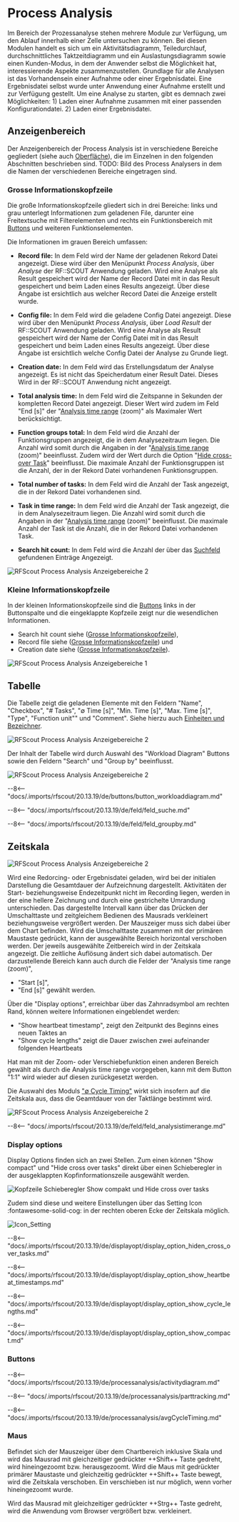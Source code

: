 # Process Analysis

Im Bereich der Prozessanalyse stehen mehrere Module zur Verfügung, um den Ablauf innerhalb einer Zelle untersuchen zu können. Bei diesen Modulen handelt es sich um ein Aktivitätsdiagramm, Teiledurchlauf, durchschnittliches Taktzeitdiagramm und ein Auslastungsdiagramm sowie einen Kunden-Modus, in dem der Anwender selbst die Möglichkeit hat, interessierende Aspekte zusammenzustellen. Grundlage für alle Analysen ist das Vorhandensein einer Aufnahme oder einer Ergebnisdatei. Eine Ergebnisdatei selbst wurde unter Anwendung einer Aufnahme erstellt und zur Verfügung gestellt. Um eine Analyse zu starten, gibt es demnach zwei Möglichkeiten: 1) Laden einer Aufnahme zusammen mit einer passenden Konfigurationdatei. 2) Laden einer Ergebnisdatei.

## Anzeigenbereich
Der Anzeigenbereich der Process Analysis ist in verschiedene Bereiche gegliedert (siehe auch [Oberfläche](Oberfläche.html)), die im Einzelnen in den folgenden Abschnitten beschrieben sind.
TODO: Bild des Process Analysers in dem die Namen der verschiedenen Bereiche eingetragen sind.

<!-- Bei einem ß funktioniert der Verweis nicht -->
### Grosse Informationskopfzeile
Die große Informationskopfzeile gliedert sich in drei Bereiche: links und grau unterlegt Informationen zum geladenen File, darunter eine Freitextsuche mit Filterelementen und rechts ein Funktionsbereich mit [Buttons](#buttons) und weiteren Funktionselementen.

Die Informationen im grauen Bereich umfassen:

- **Record file:**
In dem Feld wird der Name der geladenen Rekord Datei angezeigt. Diese wird über den Menüpunkt _Process Analysis_, über _Analyse_ der RF::SCOUT Anwendung geladen. Wird eine Analyse als Result gespeichert wird der Name der Record Datei mit in das Result gespeichert und beim Laden eines Results angezeigt. Über diese Angabe ist ersichtlich aus welcher Record Datei die Anzeige erstellt wurde.

- **Config file:**
In dem Feld wird die geladene Config Datei angezeigt. Diese wird über den Menüpunkt _Process Analysis_, über _Load Result_ der RF::SCOUT Anwendung geladen. Wird eine Analyse als Result gespeichert wird der Name der Config Datei mit in das Result gespeichert und beim Laden eines Results angezeigt. Über diese Angabe ist ersichtlich welche Config Datei der Analyse zu Grunde liegt.

- **Creation date:**
In dem Feld wird das Erstellungsdatum der Analyse angezeigt. Es ist nicht das Speicherdatum einer Result Datei. Dieses Wird in der RF::SCOUT Anwendung nicht angezeigt.

- **Total analysis time:**
In dem Feld wird die Zeitspanne in Sekunden der kompletten Record Datei angezeigt. Dieser Wert wird zudem im Feld "End [s]" der "[Analysis time range](#analysis-time-range) (zoom)" als Maximaler Wert berücksichtigt.

- **Function groups total:**
In dem Feld wird die Anzahl der Funktionsgruppen angezeigt, die in dem Analysezeitraum liegen. Die Anzahl wird somit durch die Angaben in der "[Analysis time range](#analysis-time-range) (zoom)" beeinflusst. Zudem wird der Wert durch die Option "[Hide cross-over Task](#hide-cross-over-tasks)"  beeinflusst. Die maximale Anzahl der Funktionsgruppen ist die Anzahl, der in der Rekord Datei vorhandenen Funktionsgruppen.

- **Total number of tasks:**
In dem Feld wird die Anzahl der Task angezeigt, die in der Rekord Datei vorhandenen sind.

- **Task in time range:**
In dem Feld wird die Anzahl der Task angezeigt, die in dem Analysezeitraum liegen. Die Anzahl wird somit durch die Angaben in der "[Analysis time range](#analysis-time-range) (zoom)" beeinflusst. Die maximale Anzahl der Task ist die Anzahl, die in der Rekord Datei vorhandenen Task.

- **Search hit count:**
In dem Feld wird die Anzahl der über das [Suchfeld](#suchfeld) gefundenen Einträge Angezeigt.

![RFScout Process Analysis Anzeigebereiche 2](Bilder/RF_SCOUT_process_analysis_anzeigebereich_gk.png)

### Kleine Informationskopfzeile
In der kleinen Informationskopfzeile sind die [Buttons](#buttons) links in der Buttonspalte und die eingeklappte Kopfzeile zeigt nur die wesendlichen Informationen.

- Search hit count siehe ([Grosse Informationskopfzeile](#grosse-informationskopfzeile)),
- Record file siehe ([Grosse Informationskopfzeile](#grosse-informationskopfzeile)) und
- Creation date siehe ([Grosse Informationskopfzeile](#grosse-informationskopfzeile)).

![RFScout Process Analysis Anzeigebereiche 1](Bilder/RF_SCOUT_process_analysis_anzeigebereich_kk.png)

## Tabelle
Die Tabelle zeigt die geladenen Elemente mit den Feldern "Name", "Checkbox", "# Tasks", "∅ Time [s]", "Min. Time [s]", "Max. Time [s]", "Type", "Function unit"" und "Comment". Siehe hierzu auch [Einheiten und Bezeichner](#abkürzungen).

![RFScout Process Analysis Anzeigebereiche 2](Bilder/RF_SCOUT_process_analysis_anzeigebreich_tabelle_1.png)

Der Inhalt der Tabelle wird durch Auswahl des "Workload Diagram" Buttons sowie den Feldern "Search" und "Group by" beeinflusst.

![RFScout Process Analysis Anzeigebereiche 2](Bilder/RF_SCOUT_process_analysis_tabellen_felder.png)

--8<-- "docs/.imports/rfscout/20.13.19/de/buttons/button_workloaddiagram.md"

--8<-- "docs/.imports/rfscout/20.13.19/de/feld/feld_suche.md"

--8<-- "docs/.imports/rfscout/20.13.19/de/feld/feld_groupby.md"

## Zeitskala
<!-- Die Zeitskala zeigt die aufgezeichneten Taktzeiten der einzelnen Tabelleneinträge. -->

![RFScout Process Analysis Anzeigebereiche 2](Bilder/RF_SCOUT_process_analysis_anzeigebreich_zeitskala_1.png)

Wird eine Redorcing- oder Ergebnisdatei geladen, wird bei der initialen Darstellung die Gesamtdauer der Aufzeichnung dargestellt. Aktivitäten der Start- beziehungsweise Endezeitpunkt nicht im Recording liegen, werden in der eine hellere Zeichnung und durch eine gestrichelte Umrandung unterschieden. Das dargestellte Intervall kann über das Drücken der Umschalttaste und zeitgleichem Bedienen des Mausrads verkleinert beziehungsweise vergrößert werden. Der Mauszeiger muss sich dabei über dem Chart befinden. Wird die Umschalttaste zusammen mit der primären Maustaste gedrückt, kann der ausgewählte Bereich horizontal verschoben werden. Der jeweils ausgewählte Zeitbereich wird in der Zeitskala angezeigt. Die zeitliche Auflösung ändert sich dabei automatisch. Der darzustellende Bereich kann auch durch die Felder der "Analysis time range (zoom)",

- "Start [s]",
- "End [s]" 
gewählt werden.

Über die "Display options", erreichbar über das Zahnradsymbol am rechten Rand, können weitere Informationen eingeblendet werden:

<!-- - "Hide cross-over tasks", -->
- "Show heartbeat timestamp", zeigt den Zeitpunkt des Beginns eines neuen Taktes an
- "Show cycle lengths" zeigt die Dauer zwischen zwei aufeinander folgenden Heartbeats

<!-- - "Show compact", -->
Hat man mit der Zoom- oder Verschiebefunktion einen anderen Bereich gewählt als durch die Analysis time range vorgegeben, kann mit dem Button "1:1" wird wieder auf diesen zurückgesetzt werden.

Die Auswahl des Moduls ["∅ Cycle Timing"](#taktzeit-diagramm) wirkt sich insofern auf die Zeitskala aus, dass die Geamtdauer von der Taktlänge bestimmt wird.
<!-- TODO: Bild anpassen -->
![RFScout Process Analysis Anzeigebereiche 2](Bilder/RF_SCOUT_process_analysis_zeitskala_felder.png)

--8<-- "docs/.imports/rfscout/20.13.19/de/feld/feld_analysistimerange.md"



### Display options

Display Options finden  sich an zwei Stellen. Zum einen können "Show compact" und "Hide cross over tasks" direkt über einen Schieberegler in der ausgeklappten Kopfinformationszeile ausgewählt werden. 

![Kopfzeile Schieberegler Show compakt und Hide cross over tasks](Bilder/RF_SCOUT_Kopfzeile_showcompact_hidencrossovertasks.png)

Zudem sind diese und weitere Einstellungen über das Setting Icon :fontawesome-solid-cog: in der rechten oberen Ecke der Zeitskala möglich.

![Icon_Setting](Bilder/RF_Scout_Icon_cog.png "Setting Icon")

--8<-- "docs/.imports/rfscout/20.13.19/de/displayopt/display_option_hiden_cross_over_tasks.md"

--8<-- "docs/.imports/rfscout/20.13.19/de/displayopt/display_option_show_heartbeat_timestamps.md"

--8<-- "docs/.imports/rfscout/20.13.19/de/displayopt/display_option_show_cycle_lengths.md"

--8<-- "docs/.imports/rfscout/20.13.19/de/displayopt/display_option_show_compact.md"

### Buttons

--8<-- "docs/.imports/rfscout/20.13.19/de/processanalysis/activitydiagram.md"

--8<-- "docs/.imports/rfscout/20.13.19/de/processanalysis/parttracking.md"

--8<-- "docs/.imports/rfscout/20.13.19/de/processanalysis/avgCycleTiming.md"

### Maus

Befindet sich der Mauszeiger über dem Chartbereich inklusive Skala und wird das Mausrad mit gleichzeitiger gedrückter ++Shift++ Taste gedreht, wird hineingezoomt bzw. herausgezoomt. Wird die Maus mit gedrückter primärer Maustaste und gleichzeitig gedrückter ++Shift++ Taste bewegt, wird die Zeitskala verschoben. Ein verschieben ist nur möglich, wenn vorher hineingezoomt wurde.

Wird das Mausrad mit gleichzeitiger gedrückter ++Strg++ Taste gedreht, wird die Anwendung vom Browser vergrößert bzw. verkleinert.
